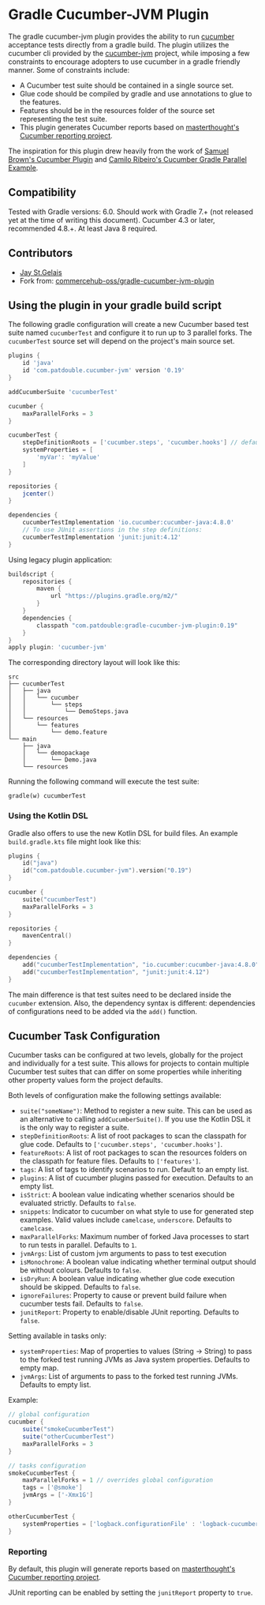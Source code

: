 # Gradle Cucumber-JVM Plugin

The gradle cucumber-jvm plugin provides the ability to run [cucumber](http://cucumber.io) acceptance tests directly
from a gradle build.  The plugin utilizes the cucumber cli provided by the [cucumber-jvm](https://github.com/cucumber/cucumber-jvm) 
project, while imposing a few constraints to encourage adopters to use cucumber in a gradle friendly manner. Some of
constraints include:

* A Cucumber test suite should be contained in a single source set.
* Glue code should be compiled by gradle and use annotations to glue to the features.
* Features should be in the resources folder of the source set representing the test suite.
* This plugin generates Cucumber reports based on [masterthought's Cucumber reporting project](https://github.com/masterthought/cucumber-reporting).

The inspiration for this plugin drew heavily from the work of 
[Samuel Brown's Cucumber Plugin](https://github.com/samueltbrown/gradle-cucumber-plugin) and 
[Camilo Ribeiro's Cucumber Gradle Parallel Example](https://github.com/camiloribeiro/cucumber-gradle-parallel).

## Compatibility

Tested with Gradle versions: 6.0. Should work with Gradle 7.+ (not released yet at the time of writing this document).
Cucumber 4.3 or later, recommended 4.8.+.
At least Java 8 required.

## Contributors

 * [Jay St.Gelais](http://github.com/JayStGelais)
 * Fork from: [commercehub-oss/gradle-cucumber-jvm-plugin](https://github.com/commercehub-oss/gradle-cucumber-jvm-plugin)

## Using the plugin in your gradle build script

The following gradle configuration will create a new Cucumber based test suite named `cucumberTest` and configure it 
to run up to 3 parallel forks. The `cucumberTest` source set will depend on the project's main source set.

```groovy
plugins {
    id 'java'
    id 'com.patdouble.cucumber-jvm' version '0.19'
}

addCucumberSuite 'cucumberTest'

cucumber {
    maxParallelForks = 3
}

cucumberTest {
    stepDefinitionRoots = ['cucumber.steps', 'cucumber.hooks'] // default
    systemProperties = [
        'myVar': 'myValue'
    ]
}

repositories {
    jcenter()
}

dependencies {
    cucumberTestImplementation 'io.cucumber:cucumber-java:4.8.0'
    // To use JUnit assertions in the step definitions:
    cucumberTestImplementation 'junit:junit:4.12'
}
```

Using legacy plugin application:
```groovy
buildscript {
    repositories {
        maven {
            url "https://plugins.gradle.org/m2/"
        }
    }
    dependencies {
        classpath "com.patdouble:gradle-cucumber-jvm-plugin:0.19"
    }
}
apply plugin: 'cucumber-jvm'
```

The corresponding directory layout will look like this:
```
src
├── cucumberTest
│   ├── java
│   │   └── cucumber
│   │       └── steps
│   │           └── DemoSteps.java
│   └── resources
│       └── features
│           └── demo.feature
└── main
    ├── java
    │   └── demopackage
    │       └── Demo.java
    └── resources
```

Running the following command will execute the test suite:

    gradle(w) cucumberTest

### Using the Kotlin DSL

Gradle also offers to use the new Kotlin DSL for build files.
An example `build.gradle.kts` file might look like this:

```kotlin
plugins {
    id("java")
    id("com.patdouble.cucumber-jvm").version("0.19")
}

cucumber {
    suite("cucumberTest")
    maxParallelForks = 3
}

repositories {
    mavenCentral()
}

dependencies {
    add("cucumberTestImplementation", "io.cucumber:cucumber-java:4.8.0")
    add("cucumberTestImplementation", "junit:junit:4.12")
}
```

The main difference is that test suites need to be declared
inside the `cucumber` extension. Also, the dependency syntax
is different: dependencies of configurations need to be added
via the `add()` function.

## Cucumber Task Configuration

Cucumber tasks can be configured at two levels, globally for the project and individually for a test suite. This allows
for projects to contain multiple Cucumber test suites that can differ on some properties while inheriting other
property values form the project defaults.
 
Both levels of configuration make the following settings available:
* `suite("someName")`: Method to register a new suite. This can be used as an alternative to calling `addCucumberSuite()`. If you use the Kotlin DSL it is the only way to register a suite.
* `stepDefinitionRoots`: A list of root packages to scan the classpath for glue code. Defaults to `['cucumber.steps', 'cucumber.hooks']`.
* `featureRoots`: A list of root packages to scan the resources folders on the classpath for feature files. Defaults to `['features']`.
* `tags`: A list of tags to identify scenarios to run. Default to an empty list.
* `plugins`: A list of cucumber plugins passed for execution. Defaults to an empty list.
* `isStrict`: A boolean value indicating whether scenarios should be evaluated strictly. Defaults to `false`.
* `snippets`: Indicator to cucumber on what style to use for generated step examples. Valid values include `camelcase`, `underscore`. Defaults to `camelcase`.
* `maxParallelForks`: Maximum number of forked Java processes to start to run tests in parallel. Defaults to `1`.
* `jvmArgs`: List of custom jvm arguments to pass to test execution
* `isMonochrome`: A boolean value indicating whether terminal output should be without colours. Defaults to `false`.
* `isDryRun`: A boolean value indicating whether glue code execution should be skipped. Defaults to `false`.
* `ignoreFailures`: Property to cause or prevent build failure when cucumber tests fail. Defaults to `false`.
* `junitReport`: Property to enable/disable JUnit reporting. Defaults to `false`.

Setting available in tasks only:
* `systemProperties`: Map of properties to values (String → String) to pass to the forked test running JVMs as Java system properties. Defaults to empty map.
* `jvmArgs`: List of arguments to pass to the forked test running JVMs. Defaults to empty list.

Example:
```groovy
// global configuration
cucumber {
    suite("smokeCucumberTest")
    suite("otherCucumberTest")
    maxParallelForks = 3
}

// tasks configuration
smokeCucumberTest {
    maxParallelForks = 1 // overrides global configuration
    tags = ['@smoke']
    jvmArgs = ['-Xmx1G']
}

otherCucumberTest {
    systemProperties = ['logback.configurationFile' : 'logback-cucumber.xml']
}
```

### Reporting

By default, this plugin will generate reports based on [masterthought's Cucumber reporting project](https://github.com/masterthought/cucumber-reporting). 

JUnit reporting can be enabled by setting the `junitReport` property to `true`. 

